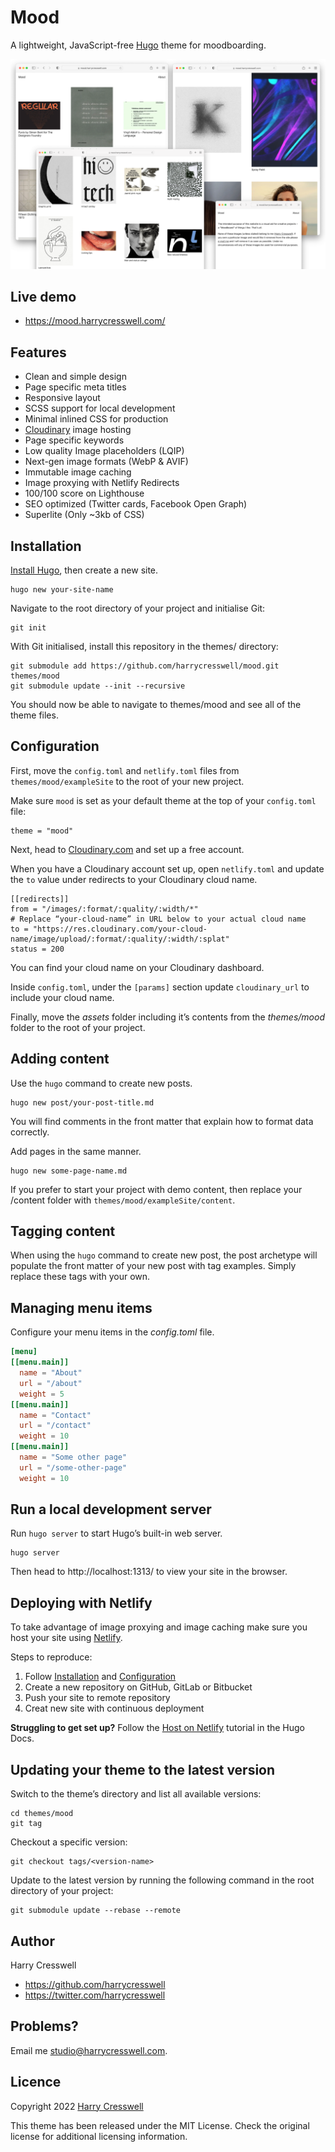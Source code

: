 # Mood

A lightweight, JavaScript-free [Hugo](https://gohugo.io/) theme for moodboarding.

![Mood](preview.png)

## Live demo

- https://mood.harrycresswell.com/

## Features

- Clean and simple design
- Page specific meta titles
- Responsive layout
- SCSS support for local development
- Minimal inlined CSS for production
- [Cloudinary](https://cloudinary.com/) image hosting
- Page specific keywords
- Low quality Image placeholders (LQIP)
- Next-gen image formats (WebP & AVIF)
- Immutable image caching
- Image proxying with Netlify Redirects
- 100/100 score on Lighthouse
- SEO optimized (Twitter cards, Facebook Open Graph)
- Superlite (Only ~3kb of CSS)

## Installation

[Install Hugo](https://gohugo.io/getting-started/installing/), then create a new site.

```
hugo new your-site-name
```

Navigate to the root directory of your project and initialise Git:

```
git init
```

With Git initialised, install this repository in the themes/ directory:

```
git submodule add https://github.com/harrycresswell/mood.git themes/mood
git submodule update --init --recursive
```

You should now be able to navigate to themes/mood and see all of the theme files.




## Configuration

First, move the `config.toml` and `netlify.toml` files from `themes/mood/exampleSite` to the root of your new project.

Make sure `mood` is set as your default theme at the top of your `config.toml` file:

```
theme = "mood"
```

Next, head to [Cloudinary.com](https://cloudinary.com/) and set up a free account.

When you have a Cloudinary account set up, open `netlify.toml` and update the `to` value under redirects to your Cloudinary cloud name. 

```
[[redirects]]
from = "/images/:format/:quality/:width/*"
# Replace “your-cloud-name” in URL below to your actual cloud name
to = "https://res.cloudinary.com/your-cloud-name/image/upload/:format/:quality/:width/:splat"
status = 200
```

You can find your cloud name on your Cloudinary dashboard.

Inside `config.toml`, under the `[params]` section update `cloudinary_url` to include your cloud name.

Finally, move the _assets_ folder including it’s contents from the _themes/mood_ folder to the root of your project.


## Adding content

Use the `hugo` command to create new posts.

```
hugo new post/your-post-title.md
```

You will find comments in the front matter that explain how to format data correctly.

Add pages in the same manner.

```
hugo new some-page-name.md
```

If you prefer to start your project with demo content, then replace your /content folder with `themes/mood/exampleSite/content`.

## Tagging content

When using the `hugo` command to create new post, the post archetype will populate the front matter of your new post with tag examples. Simply replace these tags with your own.

## Managing menu items

Configure your menu items in the _config.toml_ file.

```toml
[menu]
[[menu.main]]
  name = "About"
  url = "/about"
  weight = 5
[[menu.main]]
  name = "Contact"
  url = "/contact"
  weight = 10
[[menu.main]]
  name = "Some other page"
  url = "/some-other-page"
  weight = 10 
```

## Run a local development server

Run `hugo server` to start Hugo’s built-in web server.

```
hugo server
```

Then head to http://localhost:1313/ to view your site in the browser.

## Deploying with Netlify

To take advantage of image proxying and image caching make sure you host your site using [Netlify](https://www.netlify.com/).

Steps to reproduce:

1. Follow [Installation](#installation) and [Configuration](#configuration)
2. Create a new repository on GitHub, GitLab or Bitbucket
3. Push your site to remote repository
4. Creat new site with continuous deployment

**Struggling to get set up?** Follow the [Host on Netlify](https://gohugo.io/hosting-and-deployment/hosting-on-netlify/) tutorial in the Hugo Docs.

## Updating your theme to the latest version

Switch to the theme’s directory and list all available versions:

```
cd themes/mood
git tag
```

Checkout a specific version:

```
git checkout tags/<version-name>
```

Update to the latest version by running the following command in the root directory of your project:

```
git submodule update --rebase --remote
```
## Author

Harry Cresswell

- https://github.com/harrycresswell
- https://twitter.com/harrycresswell

## Problems?

Email me [studio@harrycresswell.com](mailto:studio@harrycresswell.com).

## Licence

Copyright 2022 [Harry Cresswell](https://harrycresswell.com/)

This theme has been released under the MIT License. Check the original license for additional licensing information.
